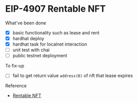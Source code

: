 # EIP-4907 Rentable NFT

What've been done
- [x] basic functionality such as lease and rent
- [x] hardhat deploy  
- [x] hardhat task for localnet interaction
- [ ] unit test with chai
- [ ] public testnet deployment

To fix-up
- [ ] fail to get return value `address(0)` of nft that lease expires



Reference
- [Rentable NFT](https://medium.com/coinmonks/rentable-nft-eip-4907-how-can-be-improved-b20a1b5a27bf)
